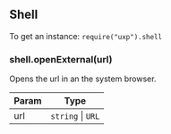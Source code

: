 
<a name="shell" id="shell"></a>

## Shell
To get an instance: `require("uxp").shell`




<a name="shell-openexternal" id="shell-openexternal"></a>

### shell.openExternal(url)
Opens the url in an the system browser.




| Param | Type |
| --- | --- |
| url | `string` \| `URL` |

